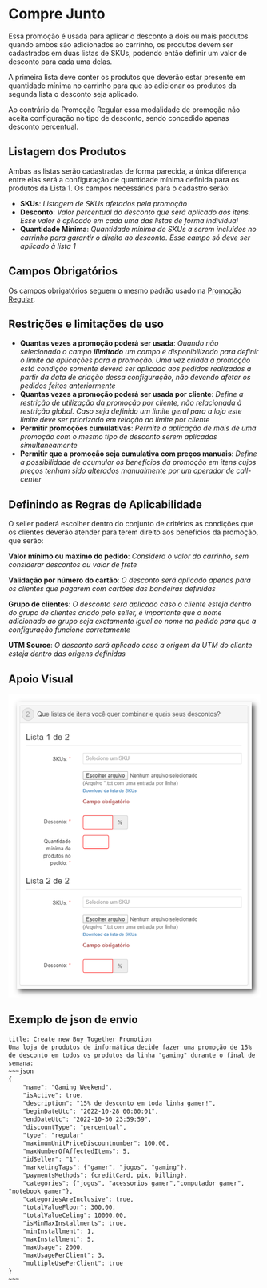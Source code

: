 # Compre Junto

Essa promoção é usada para aplicar o desconto a dois ou mais produtos quando ambos são adicionados ao carrinho, os produtos devem ser cadastrados em duas listas de SKUs, podendo então definir um valor de desconto para cada uma delas.

A primeira lista deve conter os produtos que deverão estar presente em quantidade mínima no carrinho para que ao adicionar os produtos da segunda lista o desconto seja aplicado.

Ao contrário da Promoção Regular essa modalidade de promoção não aceita configuração no tipo de desconto, sendo concedido apenas desconto percentual.

## Listagem dos Produtos

Ambas as listas serão cadastradas de forma parecida, a única diferença entre elas será a configuração de quantidade mínima definida para os produtos da Lista 1. Os campos necessários para o cadastro serão:

- **SKUs**: *Listagem de SKUs afetados pela promoção*
- **Desconto**: *Valor percentual do desconto que será aplicado aos itens. Esse valor é aplicado em cada uma das listas de forma individual*
- **Quantidade Mínima**: *Quantidade mínima de SKUs a serem incluídos no carrinho para garantir o direito ao desconto. Esse campo só deve ser aplicado à lista 1* 

## Campos Obrigatórios

Os campos obrigatórios seguem o mesmo padrão usado na [Promoção Regular](Regular_Promotion.md).

## Restrições e limitações de uso

- **Quantas vezes a promoção poderá ser usada**: *Quando não selecionado o campo **ilimitado** um campo é disponibilizado para definir o limite de aplicações para a promoção. Uma vez criada a promoção está condição somente deverá ser aplicada aos pedidos realizados a partir da data de criação dessa configuração, não devendo afetar os pedidos feitos anteriormente*
-  **Quantas vezes a promoção poderá ser usada por cliente**: *Define a restrição de utilização da promoção por cliente, não relacionada à restrição global. Caso seja definido um limite geral para a loja este limite deve ser priorizado em relação ao limite por cliente*
- **Permitir promoções cumulativas**: *Permite a aplicação de mais de uma promoção com o mesmo tipo de desconto serem aplicadas simultaneamente*
-  **Permitir que a promoção seja cumulativa com preços manuais**: *Define a possibilidade de acumular os benefícios da promoção em itens cujos preços tenham sido alterados manualmente por um operador de call-center*

## Definindo as Regras de Aplicabilidade

O seller poderá escolher dentro do conjunto de critérios as condições que os clientes deverão atender para terem direito aos benefícios da promoção, que serão:

**Valor mínimo ou máximo do pedido**: *Considera o valor do carrinho, sem considerar descontos ou valor de frete*

**Validação por número do cartão**: *O desconto será aplicado apenas para os clientes que pagarem com cartões das bandeiras definidas*

**Grupo de clientes**: *O desconto será aplicado caso o cliente esteja dentro do grupo de clientes criado pelo seller, é importante que o nome adicionado ao grupo seja exatamente igual ao nome no pedido para que a configuração funcione corretamente*

**UTM Source**: *O desconto será aplicado caso a origem da UTM do cliente esteja dentro das origens definidas*

## Apoio Visual

![tela-1](buytogether-screen-1.png)

## Exemplo de json de envio

```ad-example
title: Create new Buy Together Promotion
Uma loja de produtos de informática decide fazer uma promoção de 15% de desconto em todos os produtos da linha "gaming" durante o final de semana:
~~~json
{
	"name": "Gaming Weekend",
	"isActive": true,
	"description": "15% de desconto em toda linha gamer!",
	"beginDateUtc": "2022-10-28 00:00:01",
	"endDateUtc": "2022-10-30 23:59:59",
	"discountType": "percentual",
    "type": "regular"
	"maximumUnitPriceDiscountnumber": 100,00,
    "maxNumberOfAffectedItems": 5,
    "idSeller": "1",
    "marketingTags": {"gamer", "jogos", "gaming"},
    "paymentsMethods": {creditCard, pix, billing},
    "categories": {"jogos", "acessorios gamer","computador gamer", "notebook gamer"},
    "categoriesAreInclusive": true,
    "totalValueFloor": 300,00,
    "totalValueCeling": 10000,00,
    "isMinMaxInstallments": true,
    "minInstallment": 1,
    "maxInstallment": 5,
    "maxUsage": 2000,
    "maxUsagePerClient": 3,
    "multipleUsePerClient": true
}
~~~
```
